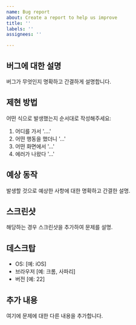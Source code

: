 ```yaml
---
name: Bug report
about: Create a report to help us improve
title: ''
labels: ''
assignees: ''

---
```


## 버그에 대한 설명
버그가 무엇인지 명확하고 간결하게 설명합니다.

## 제현 방법
어떤 식으로 발생했는지 순서대로 작성해주세요:
1. 어디를 가서 '....'
2. 어떤 행동을 했더니 '...'
3. 어떤 화면에서 '...'
3. 에러가 나왔다 '...'

## 예상 동작
발생할 것으로 예상한 사항에 대한 명확하고 간결한 설명.

## 스크린샷
해당하는 경우 스크린샷을 추가하여 문제를 설명.

## 데스크탑
- OS: [예: iOS]
- 브라우저 [예: 크롬, 사파리]
- 버전 [예: 22]

## 추가 내용
여기에 문제에 대한 다른 내용을 추가합니다.
